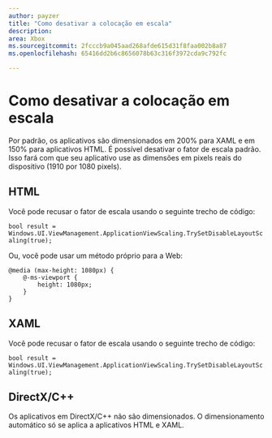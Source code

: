 ```yaml
---
author: payzer
title: "Como desativar a colocação em escala"
description: 
area: Xbox
ms.sourcegitcommit: 2fcccb9a045aad268afde615d31f8faa002b8a87
ms.openlocfilehash: 65416dd2b6c8656078b63c316f3972cda9c792fc

---
```


# Como desativar a colocação em escala   
Por padrão, os aplicativos são dimensionados em 200% para XAML e em 150% para aplicativos HTML. É possível desativar o fator de escala padrão. Isso fará com que seu aplicativo use as dimensões em pixels reais do dispositivo (1910 por 1080 pixels).   
   
## HTML   
Você pode recusar o fator de escala usando o seguinte trecho de código: 
   
`bool result = Windows.UI.ViewManagement.ApplicationViewScaling.TrySetDisableLayoutScaling(true);` 

Ou, você pode usar um método próprio para a Web:   

```   
@media (max-height: 1080px) {   
    @-ms-viewport {   
        height: 1080px;   
    }   
}   
```

## XAML
Você pode recusar o fator de escala usando o seguinte trecho de código:   
   
`bool result = Windows.UI.ViewManagement.ApplicationViewScaling.TrySetDisableLayoutScaling(true);`   
   
## DirectX/C++   
Os aplicativos em DirectX/C++ não são dimensionados. O dimensionamento automático só se aplica a aplicativos HTML e XAML.   



<!--HONumber=Jun16_HO5-->


